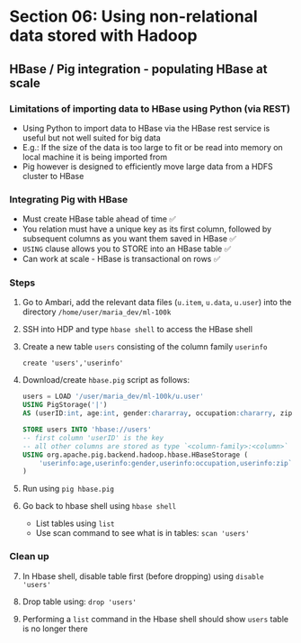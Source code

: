 # Section 06: Using non-relational data stored with Hadoop

## HBase / Pig integration - populating HBase at scale

### Limitations of importing data to HBase using Python (via REST)

- Using Python to import data to HBase via the HBase rest service is useful but not well suited for big data
- E.g.: If the size of the data is too large to fit or be read into memory on local machine it is being imported from
- Pig however is designed to efficiently move large data from a HDFS cluster to HBase

### Integrating Pig with HBase

- Must create HBase table ahead of time :white_check_mark:
- You relation must have a unique key as its first column, followed by subsequent columns as you want them saved in HBase :white_check_mark:
- `USING` clause allows you to STORE into an HBase table :white_check_mark:
- Can work at scale - HBase is transactional on rows :white_check_mark:

### Steps

1. Go to Ambari, add the relevant data files (`u.item`, `u.data`, `u.user`) into the directory `/home/user/maria_dev/ml-100k`

2. SSH into HDP and type `hbase shell` to access the HBase shell

3. Create a new table `users` consisting of the column family `userinfo`

    ```hbase
    create 'users','userinfo'
    ```

4. Download/create `hbase.pig` script as follows:

    ```sql
    users = LOAD '/user/maria_dev/ml-100k/u.user'
    USING PigStorage('|')
    AS (userID:int, age:int, gender:chararray, occupation:chararry, zip:int);

    STORE users INTO 'hbase://users'
    -- first column 'userID' is the key
    -- all other columns are stored as type `<column-family>:<column>`
    USING org.apache.pig.backend.hadoop.hbase.HBaseStorage (
        'userinfo:age,userinfo:gender,userinfo:occupation,userinfo:zip`';
    )
    ```

5. Run using `pig hbase.pig`

6. Go back to hbase shell using `hbase shell`

    - List tables using `list`
    - Use scan command to see what is in tables: `scan 'users'`

### Clean up

7. In Hbase shell, disable table first (before dropping) using `disable 'users'`

8. Drop table using: `drop 'users'`

9. Performing a `list` command in the Hbase shell should show `users` table is no longer there
